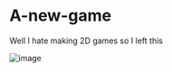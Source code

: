 # A-new-game

Well I hate making 2D games so I left this

![image](https://github.com/user-attachments/assets/14154c30-660f-4439-9687-f31377427d88)

